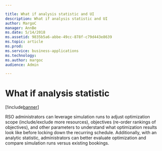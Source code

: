 ```yaml
---

title: What if analysis statistic and UI
description: What if analysis statistic and UI
author: MargoC
manager: AnnBe
ms.date: 5/14/2018
ms.assetid: 9835b5a6-abbe-49cc-878f-c79d443e8639
ms.topic: article
ms.prod: 
ms.service: business-applications
ms.technology: 
ms.author: margoc
audience: Admin

---
```

#  What if analysis statistic


[!include[banner](../../../../includes/banner.md)]

RSO administrators can leverage simulation runs to adjust optimization scope
(include/exclude more resources), objectives (re-order rankings of objectives),
and other parameters to understand what optimization results look like before
locking down the recurring schedule. Additionally, with an analytic statistic,
administrators can better evaluate optimization and compare simulation runs
versus existing bookings.
